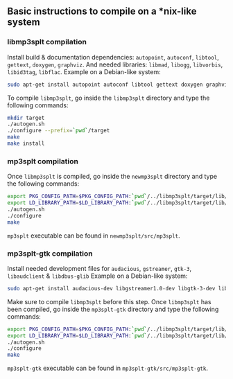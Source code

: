 ## Basic instructions to compile on a *nix-like system

### libmp3splt compilation

Install build & documentation dependencies: `autopoint`, `autoconf`, `libtool`, `gettext`, `doxygen`, `graphviz`.
And needed libraries: `libmad`, `libogg`, `libvorbis`, `libid3tag`, `libflac`.
Example on a Debian-like system:
```bash
sudo apt-get install autopoint autoconf libtool gettext doxygen graphviz libmad0-dev libogg-dev libvorbis-dev libid3tag0-dev libflac-dev
```

To compile `libmp3splt`, go inside the `libmp3splt` directory and type the following commands:
```bash
mkdir target
./autogen.sh
./configure --prefix=`pwd`/target
make
make install
```

### mp3splt compilation

Once `libmp3splt` is compiled, go inside the `newmp3splt` directory and type the following commands:
```bash
export PKG_CONFIG_PATH=$PKG_CONFIG_PATH:`pwd`/../libmp3splt/target/lib/pkgconfig/
export LD_LIBRARY_PATH=$LD_LIBRARY_PATH:`pwd`/../libmp3splt/target/lib/ # needed for running the final executable
./autogen.sh
./configure
make
```

`mp3splt` executable can be found in `newmp3splt/src/mp3splt`.

### mp3splt-gtk compilation

Install needed development files for `audacious`, `gstreamer`, `gtk-3`, `libaudclient` & `libdbus-glib`
Example on a Debian-like system:
```bash
sudo apt-get install audacious-dev libgstreamer1.0-dev libgtk-3-dev libaudclient-dev libdbus-glib-1-dev
```

Make sure to compile `libmp3splt` before this step.
Once `libmp3splt` has been compiled, go inside the `mp3splt-gtk` directory and type the following commands:
```bash
export PKG_CONFIG_PATH=$PKG_CONFIG_PATH:`pwd`/../libmp3splt/target/lib/pkgconfig/
export LD_LIBRARY_PATH=$LD_LIBRARY_PATH:`pwd`/../libmp3splt/target/lib/ # needed for running the final executable
./autogen.sh
./configure
make
```

`mp3splt-gtk` executable can be found in `mp3splt-gtk/src/mp3splt-gtk`.
